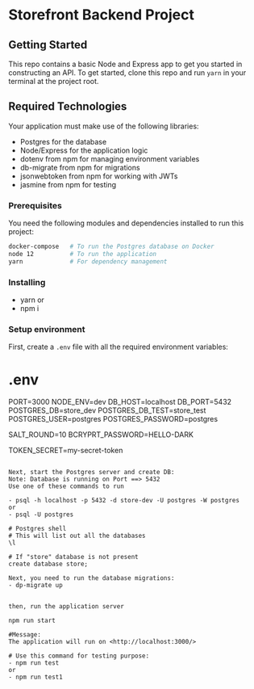 # Storefront Backend Project

## Getting Started

This repo contains a basic Node and Express app to get you started in constructing an API. To get started, clone this repo and run `yarn` in your terminal at the project root.

## Required Technologies

Your application must make use of the following libraries:

- Postgres for the database
- Node/Express for the application logic
- dotenv from npm for managing environment variables
- db-migrate from npm for migrations
- jsonwebtoken from npm for working with JWTs
- jasmine from npm for testing

### Prerequisites

You need the following modules and dependencies installed to run this project:

```bash
docker-compose   # To run the Postgres database on Docker
node 12          # To run the application
yarn             # For dependency management
```

### Installing

- yarn
  or
- npm i

### Setup environment

First, create a `.env` file with all the required environment variables:

# .env

PORT=3000
NODE_ENV=dev
DB_HOST=localhost
DB_PORT=5432
POSTGRES_DB=store_dev
POSTGRES_DB_TEST=store_test
POSTGRES_USER=postgres
POSTGRES_PASSWORD=postgres

SALT_ROUND=10
BCRYPRT_PASSWORD=HELLO-DARK

TOKEN_SECRET=my-secret-token

```

Next, start the Postgres server and create DB:
Note: Database is running on Port ==> 5432
Use one of these commands to run

- psql -h localhost -p 5432 -d store-dev -U postgres -W postgres
or
- psql -U postgres

# Postgres shell
# This will list out all the databases
\l

# If "store" database is not present
create database store;

Next, you need to run the database migrations:
- dp-migrate up


then, run the application server

npm run start

#Message:
The application will run on <http://localhost:3000/>

# Use this command for testing purpose:
- npm run test
or
- npm run test1
```

